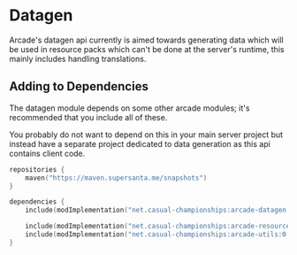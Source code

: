 # Datagen

Arcade's datagen api currently is aimed towards generating data which will be used in
resource packs which can't be done at the server's runtime, this mainly includes handling
translations.

## Adding to Dependencies

The datagen module depends on some other arcade modules; it's recommended that you
include all of these.

You probably do not want to depend on this in your main server project but instead
have a separate project dedicated to data generation as this api contains client code.

```kts
repositories {
    maven("https://maven.supersanta.me/snapshots")
}

dependencies {
    include(modImplementation("net.casual-championships:arcade-datagen:0.3.0-alpha.20+1.21.1")!!)

    include(modImplementation("net.casual-championships:arcade-resource-pack:0.3.0-alpha.20+1.21.1")!!)
    include(modImplementation("net.casual-championships:arcade-utils:0.3.0-alpha.20+1.21.1")!!)
}
```
